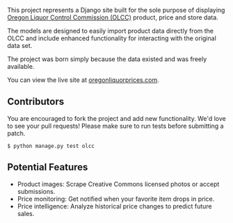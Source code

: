 This project represents a Django site built for the sole
purpose of displaying [Oregon Liquor Control Commission (OLCC)][olcc]
product, price and store data.

The models are designed to easily import product data directly
from the OLCC and include enhanced functionality for interacting
with the original data set.

The project was born simply because the data existed and was freely
available.

You can view the live site at [oregonliquorprices.com][project-home].

## Contributors

You are encouraged to fork the project and add new functionality. We'd
love to see your pull requests! Please make sure to run tests before
submitting a patch.

    $ python manage.py test olcc

## Potential Features

- Product images: Scrape Creative Commons licensed photos or accept submissions.
- Price monitoring: Get notified when your favorite item drops in price.
- Price intelligence: Analyze historical price changes to predict future sales.

[olcc]: http://www.oregon.gov/OLCC/index.shtml
[project-home]: http://www.oregonliquorprices.com/
